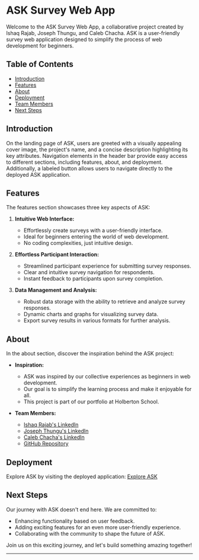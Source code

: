 # ASK Survey Web App

Welcome to the ASK Survey Web App, a collaborative project created by Ishaq Rajab, Joseph Thungu, and Caleb Chacha. ASK is a user-friendly survey web application designed to simplify the process of web development for beginners.

## Table of Contents

- [Introduction](#introduction)
- [Features](#features)
- [About](#about)
- [Deployment](#deployment)
- [Team Members](#team-members)
- [Next Steps](#next-steps)

## Introduction

On the landing page of ASK, users are greeted with a visually appealing cover image, the project's name, and a concise description highlighting its key attributes. Navigation elements in the header bar provide easy access to different sections, including features, about, and deployment. Additionally, a labeled button allows users to navigate directly to the deployed ASK application.

## Features

The features section showcases three key aspects of ASK:

1. **Intuitive Web Interface:**
   - Effortlessly create surveys with a user-friendly interface.
   - Ideal for beginners entering the world of web development.
   - No coding complexities, just intuitive design.

2. **Effortless Participant Interaction:**
   - Streamlined participant experience for submitting survey responses.
   - Clear and intuitive survey navigation for respondents.
   - Instant feedback to participants upon survey completion.

3. **Data Management and Analysis:**
   - Robust data storage with the ability to retrieve and analyze survey responses.
   - Dynamic charts and graphs for visualizing survey data.
   - Export survey results in various formats for further analysis.

## About

In the about section, discover the inspiration behind the ASK project:

- **Inspiration:**
  - ASK was inspired by our collective experiences as beginners in web development.
  - Our goal is to simplify the learning process and make it enjoyable for all.
  - This project is part of our portfolio at Holberton School.

- **Team Members:**
  - [Ishaq Rajab's LinkedIn](LinkedIn.com/in/ishaq-rajab)
  - [Joseph Thungu's LinkedIn](#)
  - [Caleb Chacha's LinkedIn](#)
  - [GitHub Repository](link-to-github-repo)

## Deployment

Explore ASK by visiting the deployed application: [Explore ASK](link-to-deployed-app)

## Next Steps

Our journey with ASK doesn't end here. We are committed to:

- Enhancing functionality based on user feedback.
- Adding exciting features for an even more user-friendly experience.
- Collaborating with the community to shape the future of ASK.

Join us on this exciting journey, and let's build something amazing together!

---
